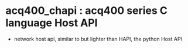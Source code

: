 # acq400_chapi : acq400 series C language Host API

- network host api, similar to but lighter than HAPI, the python Host API

